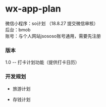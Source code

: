 # wx-app-plan
微信小程序：so计划 （18.8.27 提交微信审核）  
后台：bmob  
账号：与个人网站jsososo账号通用，需要先注册

### 版本

1.0 -- 打卡计划功能（提供打卡日历）

### 开发规划

* 旅游计划

* 存钱计划
